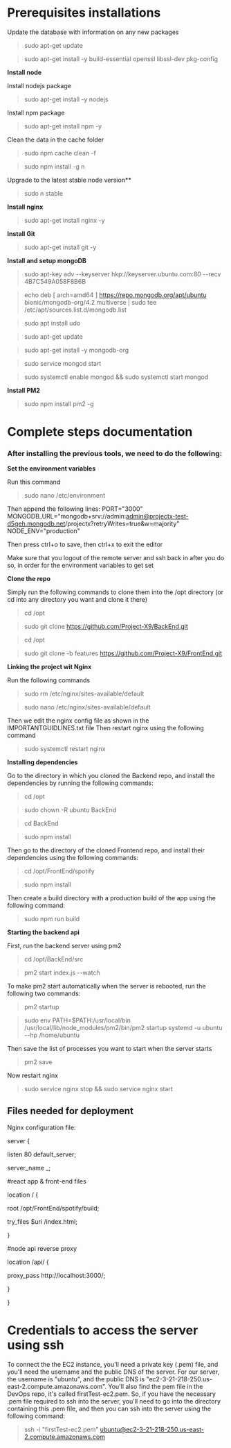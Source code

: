 # Prerequisites installations

Update the database with information on any new packages
>sudo apt-get update

>sudo apt-get install -y build-essential openssl libssl-dev pkg-config

**Install node**

Install nodejs package

>sudo apt-get install -y nodejs

Install npm package

>sudo apt-get install npm -y

Clean the data in the cache folder

>sudo npm cache clean -f

>sudo npm install -g n

Upgrade to the latest stable node version**

>sudo n stable

**Install nginx**

>sudo apt-get install nginx -y

**Install Git**

>sudo apt-get install git -y

**Install and setup mongoDB**

>sudo apt-key adv --keyserver hkp://keyserver.ubuntu.com:80 --recv 4B7C549A058F8B6B

>echo deb [ arch=amd64 ] https://repo.mongodb.org/apt/ubuntu bionic/mongodb-org/4.2 multiverse | sudo tee /etc/apt/sources.list.d/mongodb.list

>sudo apt install udo

>sudo apt-get update

>sudo apt-get install -y mongodb-org

>sudo service mongod start

>sudo systemctl enable mongod && sudo systemctl start mongod

**Install PM2**

>sudo npm install pm2 -g


# Complete steps documentation
### After installing the previous tools, we need to do the following:
**Set the environment variables**

Run this command
> sudo nano /etc/environment

Then append the following lines:
PORT="3000" 
MONGODB_URL="mongodb+srv://admin:admin@projectx-test-d5geh.mongodb.net/projectx?retryWrites=true&w=majority"
NODE_ENV="production"

Then press ctrl+o to save, then ctrl+x to exit the editor

Make sure that you logout of the remote server and ssh back in after you do so, in order for the environment variables to get set


**Clone the repo**

Simply run the following commands to clone them into the /opt directory (or cd into any directory you want and clone it there)

>cd /opt

>sudo git clone https://github.com/Project-X9/BackEnd.git

>cd /opt

>sudo git clone -b features https://github.com/Project-X9/FrontEnd.git


**Linking the project wit Nginx**

Run the following commands
>sudo rm /etc/nginx/sites-available/default

>sudo nano /etc/nginx/sites-available/default

Then we edit the nginx config file as shown in the IMPORTANTGUIDLINES.txt file
Then restart nginx using the following command
>sudo systemctl restart nginx

**Installing dependencies**

Go to the directory in which you cloned the Backend repo, and install the dependencies by running the following commands:
>cd /opt

>sudo chown -R ubuntu BackEnd

>cd BackEnd

>sudo npm install

Then go to the directory of the cloned Frontend repo, and install their dependencies using the following commands:
>cd /opt/FrontEnd/spotify

>sudo npm install

Then create a build directory with a production build of the app using the following command:
>sudo npm run build

**Starting the backend api**

First, run the backend server using pm2

>cd /opt/BackEnd/src

>pm2 start index.js --watch

To make pm2 start automatically when the server is rebooted, run the following two  commands:

>pm2 startup

>sudo env PATH=$PATH:/usr/local/bin /usr/local/lib/node_modules/pm2/bin/pm2 startup systemd -u ubuntu --hp /home/ubuntu

Then save the list of processes you want to start when the server starts

>pm2 save

Now restart nginx 

>sudo service nginx stop && sudo service nginx start

## Files needed for deployment
Nginx configuration file:

server {

listen 80 default_server;

server_name _;

#react app & front-end files

location / {

root /opt/FrontEnd/spotify/build;

try_files $uri /index.html;

}

#node api reverse proxy

location /api/ {

proxy_pass http://localhost:3000/;

}

}

# Credentials to access the server using ssh

To connect the the EC2 instance, you'll need a private key (.pem) file, and you'll need the username and the public DNS of the server.
For our server, the username is "ubuntu", and the public DNS is  "ec2-3-21-218-250.us-east-2.compute.amazonaws.com".
You'll also find the pem file in the DevOps repo, it's called firstTest-ec2.pem.
So, if you have the necessary .pem file required to ssh into the server, you'll need to go into the directory containing this .pem file, and then you can ssh into the server using the following command:
>ssh -i "firstTest-ec2.pem" ubuntu@ec2-3-21-218-250.us-east-2.compute.amazonaws.com











